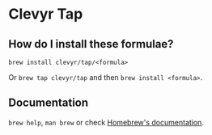 # Clevyr Tap

## How do I install these formulae?
`brew install clevyr/tap/<formula>`

Or `brew tap clevyr/tap` and then `brew install <formula>`.

## Documentation
`brew help`, `man brew` or check [Homebrew's documentation](https://docs.brew.sh).
